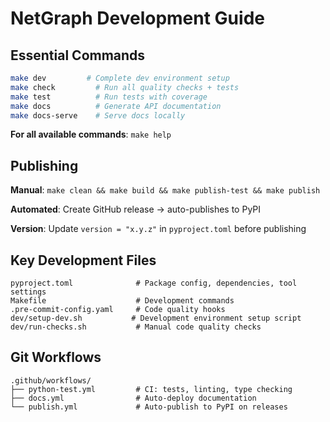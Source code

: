 # NetGraph Development Guide

## Essential Commands

```bash
make dev         # Complete dev environment setup
make check         # Run all quality checks + tests
make test          # Run tests with coverage
make docs          # Generate API documentation
make docs-serve    # Serve docs locally
```

**For all available commands**: `make help`

## Publishing

**Manual**: `make clean && make build && make publish-test && make publish`

**Automated**: Create GitHub release → auto-publishes to PyPI

**Version**: Update `version = "x.y.z"` in `pyproject.toml` before publishing

## Key Development Files

```
pyproject.toml              # Package config, dependencies, tool settings
Makefile                    # Development commands
.pre-commit-config.yaml     # Code quality hooks
dev/setup-dev.sh           # Development environment setup script
dev/run-checks.sh           # Manual code quality checks
```

## Git Workflows

```
.github/workflows/
├── python-test.yml         # CI: tests, linting, type checking
├── docs.yml                # Auto-deploy documentation
└── publish.yml             # Auto-publish to PyPI on releases
```
